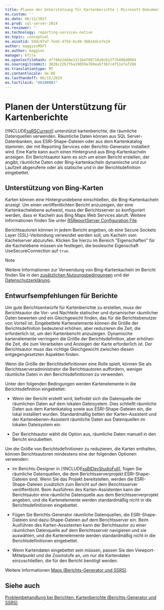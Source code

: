 ```yaml
---
title: Planen der Unterstützung für Kartenberichte | Microsoft-Dokumentation
ms.custom: ''
ms.date: 06/13/2017
ms.prod: sql-server-2014
ms.reviewer: ''
ms.technology: reporting-services-native
ms.topic: conceptual
ms.assetid: 5ddc97a7-7ee5-475d-bc49-3b814dce7e19
author: maggiesMSFT
ms.author: maggies
manager: kfile
ms.openlocfilehash: df796e2dd4e132164f00716a9cb12f7b498d8984
ms.sourcegitcommit: 3026c22b7fba19059a769ea5f367c4f51efaf286
ms.translationtype: MT
ms.contentlocale: de-DE
ms.lasthandoff: 06/15/2019
ms.locfileid: "66108081"
---
```

# <a name="plan-for-map-report-support"></a>Planen der Unterstützung für Kartenberichte
  [!INCLUDE[ssRSCurrent](../includes/ssrscurrent-md.md)] unterstützt kartenberichte, die räumliche Datenquellen verwenden. Räumliche Daten können aus SQL Server-Datenbanken, aus ESRI-Shape-Dateien oder aus dem Kartenkatalog stammen, der mit Reporting Services oder Berichts-Generator installiert wird. Eine Karte kann auch einen Hintergrund aus Bing-Kartenkacheln anzeigen. Ein Berichtsautor kann es sich um einen Bericht erstellen, der angibt, räumliche Daten oder Bing-kartenkacheln dynamische und zur Laufzeit abgerufene oder als statische und in der Berichtsdefinition eingebettet.  
  
## <a name="support-for-bing-maps"></a>Unterstützung von Bing-Karten  
 Karten können eine Hintergrundebene einschließen, die Bing-Kartenkacheln anzeigt. Um einen veröffentlichten Bericht anzuzeigen, der eine Kartenkachelebene aufweist, muss der Berichtsserver so konfiguriert werden, dass er Kacheln aus Bing Maps Web Services abruft. Weitere Informationen finden Sie unter [RSReportServer Configuration File](report-server/rsreportserver-config-configuration-file.md).  
  
 Berichtsautoren können in jedem Bericht angeben, ob eine Secure Sockets Layer (SSL)-Verbindung verwendet werden soll, um Kacheln vom Kachelserver abzurufen. Klicken Sie hierzu im Bereich "Eigenschaften" für die Kachelebene müssen sie festlegen, die boolesche Eigenschaft UseSecureConnection auf `true`.  
  
> [!NOTE]  
>  Weitere Informationen zur Verwendung von Bing-Kartenkacheln im Bericht finden Sie in den [zusätzlichen Nutzungsbedingungen](https://go.microsoft.com/fwlink/?LinkId=151371) und der [Datenschutzerklärung](https://go.microsoft.com/fwlink/?LinkId=151372).  
  
## <a name="report-design-recommendations"></a>Entwurfsempfehlungen für Berichte  
 Um gute Berichtsentwürfe für Kartenberichte zu erstellen, muss der Berichtsautor die Vor- und Nachteile statischer und dynamischer räumlicher Daten bewerten und ein Gleichgewicht finden, das für die Berichtsbenutzer von Vorteil ist. Eingebettete Kartenelemente können die Größe der Berichtsdefinition bedeutend erhöhen, aber reduzieren die Zeit, die erforderlich ist, um den Kartenbericht anzuzeigen. Dynamische kartenelemente verringern die Größe der Berichtsdefinition, aber erhöhen die Zeit, die zum Verarbeiten und Anzeigen der Karte erforderlich ist. Der Berichtsautor muss das richtige Gleichgewicht zwischen diesen entgegengesetzten Aspekten finden.  
  
 Wenn die Größe der Berichtsdefinitionen eine Rolle spielt, können Sie als Berichtsserveradministrator die Berichtsautoren auffordern, weniger räumliche Daten in den Berichtsdefinitionen zu verwenden.  
  
 Unter den folgenden Bedingungen werden Kartenelemente in die Berichtsdefinition eingebettet:  
  
-   Wenn der Bericht erstellt wird, befindet sich die Datenquelle der räumlichen Daten auf dem lokalen Dateisystem. Dies schließt räumliche Daten aus dem Kartenkatalog sowie aus ESRI-Shape-Dateien ein, die lokal installiert wurden. Standardmäßig betten der Karten-Assistent und der Kartenebenen-Assistent räumliche Daten aus Datenquellen im lokalen Dateisystem ein.  
  
-   Der Berichtsautor wählt die Option aus, räumliche Daten manuell in den Bericht einzubetten.  
  
 Um die Größe von Berichtsdefinitionen zu reduzieren, die Karten enthalten, können Berichtsautoren mindestens eine der folgenden Optionen verwenden:  
  
-   Im Berichts-Designer in [!INCLUDE[ssBIDevStudioFull](../includes/ssbidevstudiofull-md.md)], fügen Sie räumliche Datenquellen, die dem Berichtsserverprojekt ESRI-Shape-Dateien sind. Wenn Sie das Projekt bereitstellen, werden die ESRI-Shape-Dateien zusätzlich zum Bericht auf dem Berichtsserver veröffentlicht. Beim Ausführen des Karten-Assistenten kann der Berichtsautor eine räumliche Datenquelle aus dem Berichtsserverprojekt angeben, und die Kartenelemente werden standardmäßig nicht in die Berichtsdefinitionen eingebettet.  
  
-   Fügen Sie Berichts-Generator räumliche Datenquellen, die ESRI-Shape-Dateien sind dazu-Shape-Dateien auf dem Berichtsserver ein. Beim Ausführen des Karten-Assistenten kann der Berichtsautor zu einer räumlichen Datenquelle auf dem Berichtsserver navigieren und sie auswählen, und die Kartenelemente werden standardmäßig nicht in die Berichtsdefinitionen eingebettet.  
  
-   Wenn Kartendaten eingebettet sein müssen, passen Sie den Viewport-Mittelpunkt und die Zoomstufe an, um nur die Kartendaten einzuschließen, die für den Bericht benötigt werden.  
  
 Weitere Informationen [Maps &#40;Berichts-Generator und SSRS&#41;](report-design/maps-report-builder-and-ssrs.md).  
  
## <a name="see-also"></a>Siehe auch  
 [Problembehandlung bei Berichten: Kartenberichte &#40;Berichts-Generator und SSRS&#41;](report-design/troubleshoot-reports-map-reports-report-builder-and-ssrs.md)  
  
  
